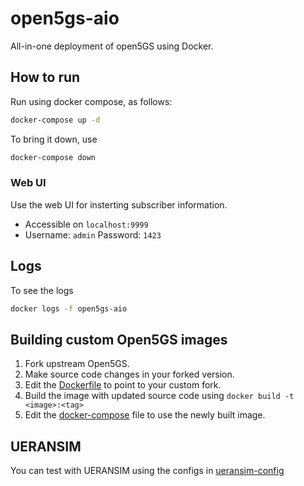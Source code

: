 # open5gs-aio

All-in-one deployment of open5GS using Docker.

## How to run

Run using docker compose, as follows:

```bash
docker-compose up -d
```

To bring it down, use

```bash
docker-compose down
```

### Web UI
Use the web UI for insterting subscriber information.

- Accessible on `localhost:9999`
- Username: `admin` Password: `1423`

## Logs
To see the logs
```bash
docker logs -f open5gs-aio 
```


## Building custom Open5GS images

1. Fork upstream Open5GS.
2. Make source code changes in your forked version.
3. Edit the [Dockerfile](./Dockerfile#L17) to point to your custom fork.
4. Build the image with updated source code using `docker build -t <image>:<tag>`
5. Edit the [docker-compose](./docker-compose.yaml#L27) file to use the newly built image.

## UERANSIM
You can test with UERANSIM using the configs in [ueransim-config](./ueransim-config/)

